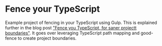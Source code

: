 # Fence your TypeScript
Example project of fencing in your TypeScript using Gulp.
This is explained further in the blog post ["Fence you TypeScript, for saner projectt boundaries"](https://zohaib.me/fence-your-typescript/).
It goes over leveraging TypeScript path mapping and good-fence to create project boundaries.
